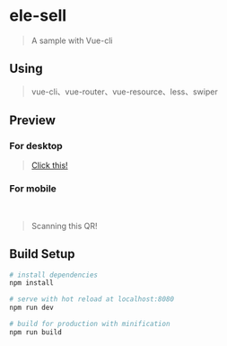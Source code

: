 # ele-sell

> A sample with Vue-cli

## Using

> vue-cli、vue-router、vue-resource、less、swiper
 
## Preview

### For desktop

> [Click this!]()

### For mobile
 
> Scanning this QR!
 
## Build Setup

``` bash
# install dependencies
npm install

# serve with hot reload at localhost:8080
npm run dev

# build for production with minification
npm run build
```

